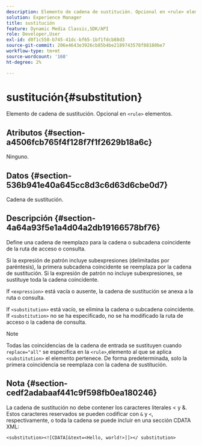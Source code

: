 ```yaml
---
description: Elemento de cadena de sustitución. Opcional en <rule> elementos.
solution: Experience Manager
title: sustitución
feature: Dynamic Media Classic,SDK/API
role: Developer,User
exl-id: d0f1c558-b745-41dc-bf65-1bf1fdcb88d3
source-git-commit: 206e4643e3926cb85b4be2189743578f88180be7
workflow-type: tm+mt
source-wordcount: '168'
ht-degree: 2%

---
```


# sustitución{#substitution}

Elemento de cadena de sustitución. Opcional en `<rule>` elementos.

## Atributos {#section-a4506fcb765f4f128f7f1f2629b18a6c}

Ninguno.

## Datos {#section-536b941e40a645cc8d3c6d63d6cbe0d7}

Cadena de sustitución.

## Descripción {#section-4a64a93f5e1a4d04a2db19166578bf76}

Define una cadena de reemplazo para la cadena o subcadena coincidente de la ruta de acceso o consulta.

Si la expresión de patrón incluye subexpresiones (delimitadas por paréntesis), la primera subcadena coincidente se reemplaza por la cadena de sustitución. Si la expresión de patrón no incluye subexpresiones, se sustituye toda la cadena coincidente.

If `<expression>` está vacía o ausente, la cadena de sustitución se anexa a la ruta o consulta.

If `<substitution>` está vacío, se elimina la cadena o subcadena coincidente. If `<substitution>` no se ha especificado, no se ha modificado la ruta de acceso o la cadena de consulta.

>[!NOTE]
>
>Todas las coincidencias de la cadena de entrada se sustituyen cuando `replace="all"` se especifica en la `<rule>`,elemento al que se aplica `<substitution>` el elemento pertenece. De forma predeterminada, solo la primera coincidencia se reemplaza con la cadena de sustitución.

## Nota {#section-cedf2adabaaf441c9f598fb0ea180246}

La cadena de sustitución no debe contener los caracteres literales &lt; y &amp;. Estos caracteres reservados se pueden codificar con `&` y `<`, respectivamente, o toda la cadena se puede incluir en una sección CDATA XML:

`<substitution><![CDATA[&text=<Hello, world!>]]></ substitution>`
